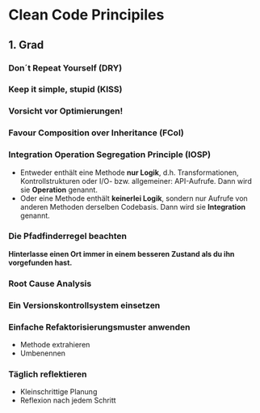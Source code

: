 # Clean Code Principiles

## 1. Grad

### Don´t Repeat Yourself (DRY)

### Keep it simple, stupid (KISS)

### Vorsicht vor Optimierungen!

### Favour Composition over Inheritance (FCoI)

### Integration Operation Segregation Principle (IOSP)

- Entweder enthält eine Methode **nur Logik**, d.h. Transformationen, Kontrollstrukturen oder I/O- bzw. allgemeiner: API-Aufrufe. Dann wird sie **Operation** genannt.
- Oder eine Methode enthält **keinerlei Logik**, sondern nur Aufrufe von anderen Methoden derselben Codebasis. Dann wird sie **Integration** genannt.

### Die Pfadfinderregel beachten

**Hinterlasse einen Ort immer in einem besseren Zustand als du ihn vorgefunden hast.**

### Root Cause Analysis

### Ein Versionskontrollsystem einsetzen

### Einfache Refaktorisierungsmuster anwenden

- Methode extrahieren
- Umbenennen

### Täglich reflektieren

- Kleinschrittige Planung
- Reflexion nach jedem Schritt